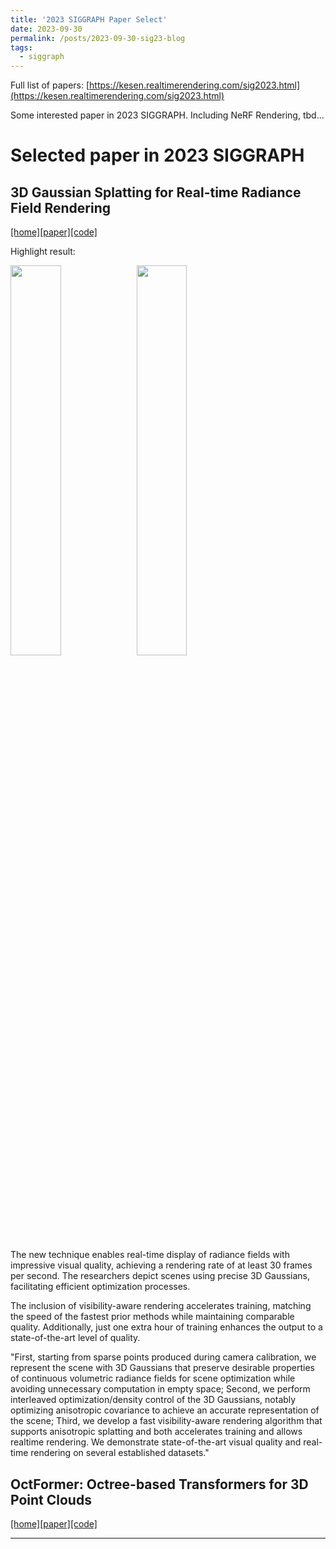 ```yaml
---
title: '2023 SIGGRAPH Paper Select'
date: 2023-09-30
permalink: /posts/2023-09-30-sig23-blog
tags:
  - siggraph
---
```


Full list of papers: [https://kesen.realtimerendering.com/sig2023.html](https://kesen.realtimerendering.com/sig2023.html)

Some interested paper in 2023 SIGGRAPH. Including NeRF Rendering, tbd...

Selected paper in 2023 SIGGRAPH
======

##  3D Gaussian Splatting for Real-time Radiance Field Rendering

[[home]](https://repo-sam.inria.fr/fungraph/3d-gaussian-splatting/)[[paper]](https://repo-sam.inria.fr/fungraph/3d-gaussian-splatting/3d_gaussian_splatting_low.pdf)[[code]](https://github.com/graphdeco-inria/gaussian-splatting)

Highlight result:


<img src="https://repo-sam.inria.fr/fungraph/3d-gaussian-splatting/content/images/Artboard%2019.png" width="40%"><img src="https://repo-sam.inria.fr/fungraph/3d-gaussian-splatting/content/images/Artboard%2022.png" width="40%">


The new technique enables real-time display of radiance fields with impressive visual quality, achieving a rendering rate of at least 30 frames per second. The researchers depict scenes using precise 3D Gaussians, facilitating efficient optimization processes. 

The inclusion of visibility-aware rendering accelerates training, matching the speed of the fastest prior methods while maintaining comparable quality. Additionally, just one extra hour of training enhances the output to a state-of-the-art level of quality.

"First, starting from sparse points produced during camera calibration, we represent the scene with 3D Gaussians that preserve desirable properties of continuous volumetric radiance fields for scene optimization while avoiding unnecessary computation in empty space; Second, we perform interleaved optimization/density control of the 3D Gaussians, notably optimizing anisotropic covariance to achieve an accurate representation of the scene; Third, we develop a fast visibility-aware rendering algorithm that supports anisotropic splatting and both accelerates training and allows realtime rendering. We demonstrate state-of-the-art visual quality and real-time rendering on several established datasets."


##  OctFormer: Octree-based Transformers for 3D Point Clouds

[[home]](https://wang-ps.github.io/octformer.html)[[paper]](https://arxiv.org/pdf/2305.03045.pdf)[[code]](https://github.com/octree-nn/octformer)



------
